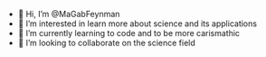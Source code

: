 - 👋 Hi, I’m @MaGabFeynman
- 👀 I’m interested in learn more about science and its applications
- 🌱 I’m currently learning to code and to be more carismathic
- 💞️ I’m looking to collaborate on the science field

<!---
MaGabFeynman/MaGabFeynman is a ✨ special ✨ repository because its `README.md` (this file) appears on your GitHub profile.
You can click the Preview link to take a look at your changes.
--->
